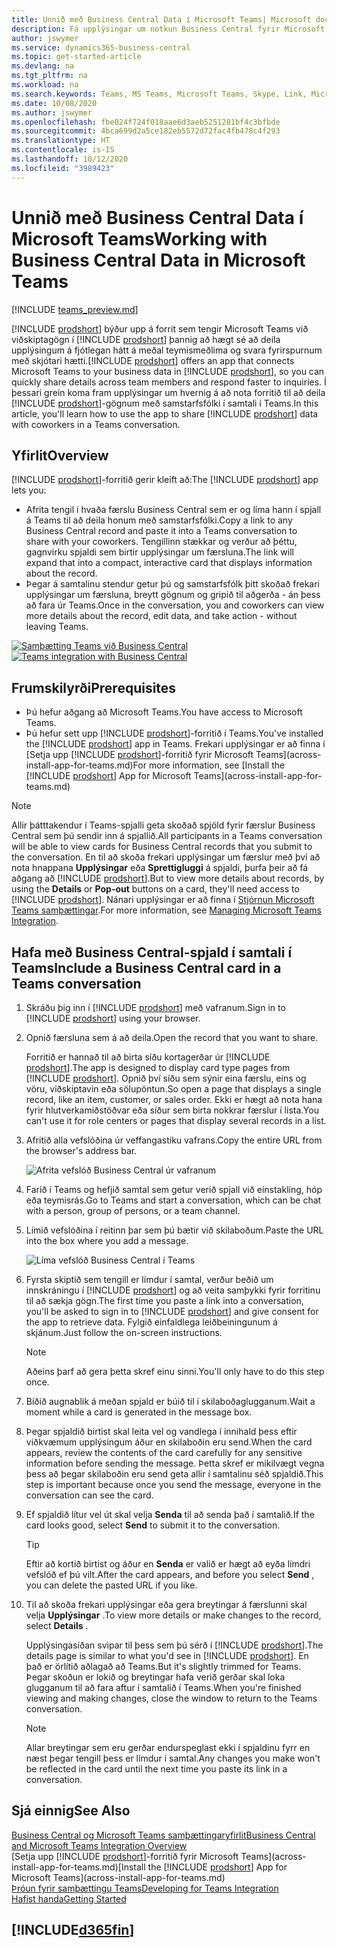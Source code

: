```yaml
---
title: Unnið með Business Central Data í Microsoft Teams| Microsoft docs
description: Fá upplýsingar um notkun Business Central fyrir Microsoft Teams.
author: jswymer
ms.service: dynamics365-business-central
ms.topic: get-started-article
ms.devlang: na
ms.tgt_pltfrm: na
ms.workload: na
ms.search.keywords: Teams, MS Teams, Microsoft Teams, Skype, Link, Microsoft 365, collaborate, collaboration, teamwork
ms.date: 10/08/2020
ms.author: jswymer
ms.openlocfilehash: fbe024f724f018aae6d3aeb5251281bf4c3bfbde
ms.sourcegitcommit: 4bca699d2a5ce182eb5572d72fac4fb478c4f293
ms.translationtype: HT
ms.contentlocale: is-IS
ms.lasthandoff: 10/12/2020
ms.locfileid: "3989423"
---
```

# <a name="working-with-business-central-data-in-microsoft-teams"></a><span data-ttu-id="63e6f-103">Unnið með Business Central Data í Microsoft Teams</span><span class="sxs-lookup"><span data-stu-id="63e6f-103">Working with Business Central Data in Microsoft Teams</span></span>

[!INCLUDE [teams_preview.md](includes/teams_preview.md)]

<span data-ttu-id="63e6f-104">[!INCLUDE [prodshort](includes/prodshort.md)] býður upp á forrit sem tengir Microsoft Teams við viðskiptagögn í [!INCLUDE [prodshort](includes/prodshort.md)] þannig að hægt sé að deila upplýsingum á fjótlegan hátt á meðal teymismeðlima og svara fyrirspurnum með skjótari hætti.</span><span class="sxs-lookup"><span data-stu-id="63e6f-104">[!INCLUDE [prodshort](includes/prodshort.md)] offers an app that connects Microsoft Teams to your business data in [!INCLUDE [prodshort](includes/prodshort.md)], so you can quickly share details across team members and respond faster to inquiries.</span></span> <span data-ttu-id="63e6f-105">Í þessari grein koma fram upplýsingar um hvernig á að nota forritið til að deila [!INCLUDE [prodshort](includes/prodshort.md)]-gögnum með samstarfsfólki í samtali í Teams.</span><span class="sxs-lookup"><span data-stu-id="63e6f-105">In this article, you'll learn how to use the app to share [!INCLUDE [prodshort](includes/prodshort.md)] data with coworkers in a Teams conversation.</span></span>

## <a name="overview"></a><span data-ttu-id="63e6f-106">Yfirlit</span><span class="sxs-lookup"><span data-stu-id="63e6f-106">Overview</span></span>

<span data-ttu-id="63e6f-107">[!INCLUDE [prodshort](includes/prodshort.md)]-forritið gerir kleift að:</span><span class="sxs-lookup"><span data-stu-id="63e6f-107">The [!INCLUDE [prodshort](includes/prodshort.md)] app lets you:</span></span>

- <span data-ttu-id="63e6f-108">Afrita tengil í hvaða færslu Business Central sem er og líma hann í spjall á Teams til að deila honum með samstarfsfólki.</span><span class="sxs-lookup"><span data-stu-id="63e6f-108">Copy a link to any Business Central record and paste it into a Teams conversation to share with your coworkers.</span></span> <span data-ttu-id="63e6f-109">Tengillinn stækkar og verður að þéttu, gagnvirku spjaldi sem birtir upplýsingar um færsluna.</span><span class="sxs-lookup"><span data-stu-id="63e6f-109">The link will expand that into a compact, interactive card that displays information about the record.</span></span>
- <span data-ttu-id="63e6f-110">Þegar á samtalinu stendur getur þú og samstarfsfólk þitt skoðað frekari upplýsingar um færsluna, breytt gögnum og gripið til aðgerða - án þess að fara úr Teams.</span><span class="sxs-lookup"><span data-stu-id="63e6f-110">Once in the conversation, you and coworkers can view more details about the record, edit data, and take action - without leaving Teams.</span></span>

<span data-ttu-id="63e6f-111">[![Samþætting Teams við Business Central](media/teams-intro-v3.png)](media/teams-intro-v3.png#lightbox)</span><span class="sxs-lookup"><span data-stu-id="63e6f-111">[![Teams integration with Business Central](media/teams-intro-v3.png)](media/teams-intro-v3.png#lightbox)</span></span>

## <a name="prerequisites"></a><span data-ttu-id="63e6f-112">Frumskilyrði</span><span class="sxs-lookup"><span data-stu-id="63e6f-112">Prerequisites</span></span>

- <span data-ttu-id="63e6f-113">Þú hefur aðgang að Microsoft Teams.</span><span class="sxs-lookup"><span data-stu-id="63e6f-113">You have access to Microsoft Teams.</span></span>
- <span data-ttu-id="63e6f-114">Þú hefur sett upp [!INCLUDE [prodshort](includes/prodshort.md)]-forritið  í Teams.</span><span class="sxs-lookup"><span data-stu-id="63e6f-114">You've installed the [!INCLUDE [prodshort](includes/prodshort.md)] app in Teams.</span></span> <span data-ttu-id="63e6f-115">Frekari upplýsingar er að finna í [Setja upp [!INCLUDE [prodshort](includes/prodshort.md)]-forritið fyrir Microsoft Teams](across-install-app-for-teams.md)</span><span class="sxs-lookup"><span data-stu-id="63e6f-115">For more information, see [Install the [!INCLUDE [prodshort](includes/prodshort.md)] App for Microsoft Teams](across-install-app-for-teams.md)</span></span>

> [!NOTE]
> <span data-ttu-id="63e6f-116">Allir þátttakendur í Teams-spjalli geta skoðað spjöld fyrir færslur Business Central sem þú sendir inn á spjallið.</span><span class="sxs-lookup"><span data-stu-id="63e6f-116">All participants in a Teams conversation will be able to view cards for Business Central records that you submit to the conversation.</span></span> <span data-ttu-id="63e6f-117">En til að skoða frekari upplýsingar um færslur með því að nota hnappana **Upplýsingar** eða **Sprettigluggi** á spjaldi, þurfa þeir að fá aðgang að [!INCLUDE [prodshort](includes/prodshort.md)].</span><span class="sxs-lookup"><span data-stu-id="63e6f-117">But to view more details about records, by using the **Details** or **Pop-out** buttons on a card, they'll need access to [!INCLUDE [prodshort](includes/prodshort.md)].</span></span> <span data-ttu-id="63e6f-118">Nánari upplýsingar er að finna í [Stjórnun Microsoft Teams samþættingar](admin-teams-integration.md#minimum-requirements-1).</span><span class="sxs-lookup"><span data-stu-id="63e6f-118">For more information, see [Managing Microsoft Teams Integration](admin-teams-integration.md#minimum-requirements-1).</span></span>
<!--
- People You and your coworkers have the following permissions in [!INCLUDE [prodshort](includes/prodshort.md)]
  - To paste a [!INCLUDE [prodshort](includes/prodshort.md)] link into a Teams conversation and have it expand into a card, you have to have at least permission to view the page and its data.
  - Once a card is submitted into a conversation, any user in that conversation can view that card without having permission to Business Central.
  - For other users to view more details from card, they must also have view permission, as a minimum, to the page and its data. If they want to change data, they'll need modify permissions.

  Setting up permissions is typically done by an administrator. For more information, see [Managing Microsoft Teams Integration](admin-teams-integration.md).-->

## <a name="include-a-business-central-card-in-a-teams-conversation"></a><span data-ttu-id="63e6f-119">Hafa með Business Central-spjald í samtali í Teams</span><span class="sxs-lookup"><span data-stu-id="63e6f-119">Include a Business Central card in a Teams conversation</span></span>

1. <span data-ttu-id="63e6f-120">Skráðu þig inn í [!INCLUDE [prodshort](includes/prodshort.md)] með vafranum.</span><span class="sxs-lookup"><span data-stu-id="63e6f-120">Sign in to [!INCLUDE [prodshort](includes/prodshort.md)] using your browser.</span></span>
2. <span data-ttu-id="63e6f-121">Opnið færsluna sem á að deila.</span><span class="sxs-lookup"><span data-stu-id="63e6f-121">Open the record that you want to share.</span></span>

    <span data-ttu-id="63e6f-122">Forritið er hannað til að birta síðu kortagerðar úr [!INCLUDE [prodshort](includes/prodshort.md)].</span><span class="sxs-lookup"><span data-stu-id="63e6f-122">The app is designed to display card type pages from [!INCLUDE [prodshort](includes/prodshort.md)].</span></span> <span data-ttu-id="63e6f-123">Opnið því síðu sem sýnir eina færslu, eins og vöru, viðskiptavin eða sölupöntun.</span><span class="sxs-lookup"><span data-stu-id="63e6f-123">So open a page that displays a single record, like an item, customer, or sales order.</span></span> <span data-ttu-id="63e6f-124">Ekki er hægt að nota hana fyrir hlutverkamiðstöðvar eða síður sem birta nokkrar færslur í lista.</span><span class="sxs-lookup"><span data-stu-id="63e6f-124">You can't use it for role centers or pages that display several records in a list.</span></span>

3. <span data-ttu-id="63e6f-125">Afritið alla vefslóðina úr veffangastiku vafrans.</span><span class="sxs-lookup"><span data-stu-id="63e6f-125">Copy the entire URL from the browser's address bar.</span></span>

   ![Afrita vefslóð Business Central úr vafranum](media/teams-url.png)
4. <span data-ttu-id="63e6f-127">Farið í Teams og hefjið samtal sem getur verið spjall við einstakling, hóp eða teymisrás.</span><span class="sxs-lookup"><span data-stu-id="63e6f-127">Go to Teams and start a conversation, which can be chat with a person, group of persons, or a team channel.</span></span>

    <!--Teams imposes a few limitations here eg. you cannot unfurl a link during a Voice/Video call :/ We should probably only mention this in a Troubleshooting section (and i hope it will also be fixed soon)-->
5. <span data-ttu-id="63e6f-128">Límið vefslóðina í reitinn þar sem þú bætir við skilaboðum.</span><span class="sxs-lookup"><span data-stu-id="63e6f-128">Paste the URL into the box where you add a message.</span></span>

   ![Líma vefslóð Business Central í Teams](media/teams-paste-url.png)
6. <span data-ttu-id="63e6f-130">Fyrsta skiptið sem tengill er límdur í samtal, verður beðið um innskráningu í [!INCLUDE [prodshort](includes/prodshort.md)] og að veita samþykki fyrir forritinu til að sækja gögn.</span><span class="sxs-lookup"><span data-stu-id="63e6f-130">The first time you paste a link into a conversation, you'll be asked to sign in to [!INCLUDE [prodshort](includes/prodshort.md)] and give consent for the app to retrieve data.</span></span> <span data-ttu-id="63e6f-131">Fylgið einfaldlega leiðbeiningunum á skjánum.</span><span class="sxs-lookup"><span data-stu-id="63e6f-131">Just follow the on-screen instructions.</span></span>

    > [!NOTE]
    > <span data-ttu-id="63e6f-132">Aðeins þarf að gera þetta skref einu sinni.</span><span class="sxs-lookup"><span data-stu-id="63e6f-132">You'll only have to do this step once.</span></span>

7. <span data-ttu-id="63e6f-133">Bíðið augnablik á meðan spjald er búið til í skilaboðaglugganum.</span><span class="sxs-lookup"><span data-stu-id="63e6f-133">Wait a moment while a card is generated in the message box.</span></span>

8. <span data-ttu-id="63e6f-134">Þegar spjaldið birtist skal leita vel og vandlega í innihald þess eftir viðkvæmum upplýsingum áður en skilaboðin eru send.</span><span class="sxs-lookup"><span data-stu-id="63e6f-134">When the card appears, review the contents of the card carefully for any sensitive information before sending the message.</span></span> <span data-ttu-id="63e6f-135">Þetta skref er mikilvægt vegna þess að þegar skilaboðin eru send geta allir í samtalinu séð spjaldið.</span><span class="sxs-lookup"><span data-stu-id="63e6f-135">This step is important because once you send the message, everyone in the conversation can see the card.</span></span>

9. <span data-ttu-id="63e6f-136">Ef spjaldið lítur vel út skal velja **Senda** til að senda það í samtalið.</span><span class="sxs-lookup"><span data-stu-id="63e6f-136">If the card looks good, select **Send** to submit it to the conversation.</span></span>

    > [!TIP]
    > <span data-ttu-id="63e6f-137">Eftir að kortið birtist og áður en **Senda** er valið er hægt að eyða límdri vefslóð ef þú vilt.</span><span class="sxs-lookup"><span data-stu-id="63e6f-137">After the card appears, and before you select **Send** , you can delete the pasted URL if you like.</span></span>

10. <span data-ttu-id="63e6f-138">Til að skoða frekari upplýsingar eða gera breytingar á færslunni skal velja **Upplýsingar** .</span><span class="sxs-lookup"><span data-stu-id="63e6f-138">To view more details or make changes to the record, select **Details** .</span></span>

    <span data-ttu-id="63e6f-139">Upplýsingasíðan svipar til þess sem þú sérð í [!INCLUDE [prodshort](includes/prodshort.md)].</span><span class="sxs-lookup"><span data-stu-id="63e6f-139">The details page is similar to what you'd see in [!INCLUDE [prodshort](includes/prodshort.md)].</span></span> <span data-ttu-id="63e6f-140">En það er örlítið aðlagað að Teams.</span><span class="sxs-lookup"><span data-stu-id="63e6f-140">But it's slightly trimmed for Teams.</span></span> <span data-ttu-id="63e6f-141">Þegar skoðun er lokið og breytingar hafa verið gerðar skal loka glugganum til að fara aftur í samtalið í Teams.</span><span class="sxs-lookup"><span data-stu-id="63e6f-141">When you're finished viewing and making changes, close the window to return to the Teams conversation.</span></span>

    > [!NOTE]
    > <span data-ttu-id="63e6f-142">Allar breytingar sem eru gerðar endurspeglast ekki í spjaldinu fyrr en næst þegar tengill þess er límdur í samtal.</span><span class="sxs-lookup"><span data-stu-id="63e6f-142">Any changes you make won't be reflected in the card until the next time you paste its link in a conversation.</span></span>

## <a name="see-also"></a><span data-ttu-id="63e6f-143">Sjá einnig</span><span class="sxs-lookup"><span data-stu-id="63e6f-143">See Also</span></span>

[<span data-ttu-id="63e6f-144">Business Central og Microsoft Teams samþættingaryfirlit</span><span class="sxs-lookup"><span data-stu-id="63e6f-144">Business Central and Microsoft Teams Integration Overview</span></span>](across-teams-overview.md)  
<span data-ttu-id="63e6f-145">[Setja upp [!INCLUDE [prodshort](includes/prodshort.md)]-forritið fyrir Microsoft Teams](across-install-app-for-teams.md)</span><span class="sxs-lookup"><span data-stu-id="63e6f-145">[Install the [!INCLUDE [prodshort](includes/prodshort.md)] App for Microsoft Teams](across-install-app-for-teams.md)</span></span>  
[<span data-ttu-id="63e6f-146">Þróun fyrir samþættingu Teams</span><span class="sxs-lookup"><span data-stu-id="63e6f-146">Developing for Teams Integration</span></span>](/dynamics365/business-central/dev-itpro/developer/devenv-develop-for-teams)  
[<span data-ttu-id="63e6f-147">Hafist handa</span><span class="sxs-lookup"><span data-stu-id="63e6f-147">Getting Started</span></span>](product-get-started.md)  

## [!INCLUDE[d365fin](includes/free_trial_md.md)]  
